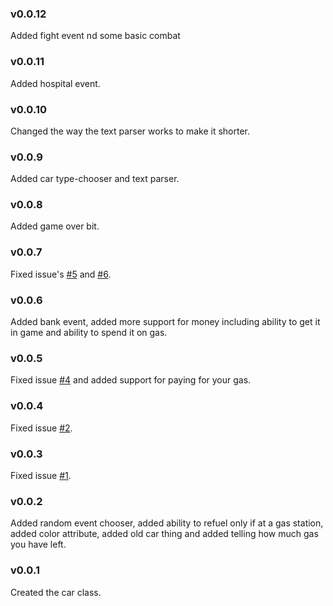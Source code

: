 ### v0.0.12
Added fight event nd some basic combat
### v0.0.11
Added hospital event.
### v0.0.10
Changed the way the text parser works to make it shorter.
### v0.0.9
Added car type-chooser and text parser.
### v0.0.8
Added game over bit.
### v0.0.7
Fixed issue's [#5](https://github.com/BenIanGifford/car_adventure/issues/5) and [#6](https://github.com/BenIanGifford/car_adventure/issues/6).
### v0.0.6
Added bank event, added more support for money including ability to get it in game and ability to spend it on gas.
### v0.0.5
Fixed issue [#4](https://github.com/BenIanGifford/car_adventure/issues/4) and added support for paying for your gas.
### v0.0.4
Fixed issue [#2](https://github.com/BenIanGifford/car_adventure/issues/2).
### v0.0.3
Fixed issue [#1](https://github.com/BenIanGifford/car_adventure/issues/1).
### v0.0.2
Added random event chooser, added ability to  refuel only if at a gas 
station, added color attribute, added old car thing and added telling 
how much gas you have left.
### v0.0.1
Created the car class.
